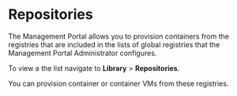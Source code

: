 # Repositories #

The Management Portal allows you to provision containers from the registries that are included in the lists of global registries that the Management Portal Administrator configures.

To view a the list navigate to **Library** > **Repositories**.

You can provision container or container VMs from these registries.